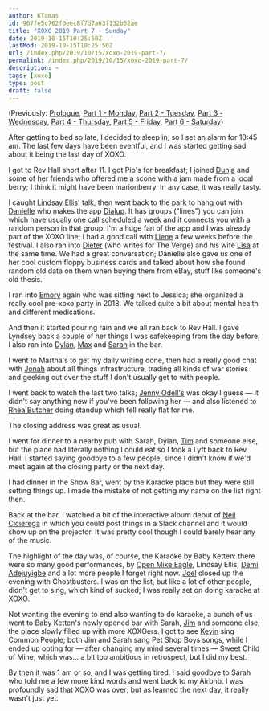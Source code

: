 ```yaml
---
author: KTamas
id: 967fe5c762f0eec8f7d7a63f132b52ae
title: "XOXO 2019 Part 7 - Sunday"
date: 2019-10-15T10:25:50Z
lastMod: 2019-10-15T10:25:50Z
url: /index.php/2019/10/15/xoxo-2019-part-7/
permalink: /index.php/2019/10/15/xoxo-2019-part-7/
description: ~
tags: [xoxo]
type: post
draft: false
---
```

(Previously: [Prologue](https://blog.ktamas.com/index.php/2019/09/25/xoxo-2019-prologue/), [Part 1 - Monday](https://blog.ktamas.com/index.php/2019/09/26/xoxo-2019-part-1/), [Part 2 - Tuesday](https://blog.ktamas.com/index.php/2019/09/27/xoxo-2019-part-2/), [Part 3 - Wednesday](https://blog.ktamas.com/index.php/2019/09/28/xoxo-2019-part-3/), [Part 4 - Thursday](https://blog.ktamas.com/index.php/2019/09/29/xoxo-2019-part-4/), [Part 5 - Friday](https://blog.ktamas.com/index.php/2019/09/30/xoxo-2019-part-5/), [Part 6 - Saturday](https://blog.ktamas.com/index.php/2019/10/14/xoxo-2019-part-6/))

After getting to bed so late, I decided to sleep in, so I set an alarm for 10:45 am. The last few days have been eventful, and I was started getting sad about it being the last day of XOXO.

I got to Rev Hall short after 11. I got Pip's for breakfast; I joined [Dunja](https://twitter.com/DunjaLazic) and some of her friends who offered me a scone with a jam made from a local berry; I think it might have been marionberry. In any case, it was really tasty.

I caught [Lindsay Ellis'](https://twitter.com/thelindsayellis) talk, then went back to the park to hang out with [Danielle](https://twitter.com/djbaskin) who makes the app [Dialup](https://dialup.com). It has groups ("lines") you can join which have usually one call scheduled a week and it connects you with a random person in that group. I'm a huge fan of the app and I was already part of the XOXO line; I had a good call with [Liene](https://twitter.com/li3n3) a few weeks before the festival. I also ran into [Dieter](https://twitter.com/backlon) (who writes for The Verge) and his wife [Lisa](https://twitter.com/Adora) at the same time. We had a great conversation; Danielle also gave us one of her cool custom floppy business cards and talked about how she found random old data on them when buying them from eBay, stuff like someone's old thesis.

I ran into [Emory](https://twitter.com/emorydunn) again who was sitting next to Jessica; she organized a really cool pre-xoxo party in 2018. We talked quite a bit about mental health and different medications.

And then it started pouring rain and we all ran back to Rev Hall. I gave Lyndsey back a couple of her things I was safekeeping from the day before; I also ran into [Dylan](https://twitter.com/dylanw), [Max](https://twitter.com/maxisnow) and [Sarah](https://twitter.com/fledglingnerd) in the bar.

I went to Martha's to get my daily writing done, then had a really good chat with [Jonah](https://twitter.com/jonahedwards) about all things infrastructure, trading all kinds of war stories and geeking out over the stuff I don't usually get to with people.

I went back to watch the last two talks; [Jenny Odell's](https://twitter.com/the_jennitaur) was okay I guess — it didn't say anything new if you've been following her — and also listened to [Rhea Butcher](https://twitter.com/RheaButcher) doing standup which fell really flat for me.

The closing address was great as usual.

I went for dinner to a nearby pub with Sarah, Dylan, [Tim](https://twitter.com/potentato) and someone else, but the place had literally nothing I could eat so I took a Lyft back to Rev Hall. I started saying goodbye to a few people, since I didn't know if we'd meet again at the closing party or the next day.

I had dinner in the Show Bar, went by the Karaoke place but they were still setting things up. I made the mistake of not getting my name on the list right then.

Back at the bar, I watched a bit of the interactive album debut of [Neil Cicierega](https://twitter.com/neilcic) in which you could post things in a Slack channel and it would show up on the projector. It was pretty cool though I could barely hear any of the music.

The highlight of the day was, of course, the Karaoke by Baby Ketten: there were so many good performances, by [Open Mike Eagle](https://twitter.com/Mike_Eagle), Lindsay Ellis, [Demi Adejuyigbe](https://twitter.com/electrolemon) and a lot more people I forget right now. [Joel](https://twitter.com/notdetails) closed up the evening with Ghostbusters. I was on the list, but like a lot of other people, didn't get to sing, which kind of sucked; I was really set on doing karaoke at XOXO.

Not wanting the evening to end also wanting to do karaoke, a bunch of us went to Baby Ketten's newly opened bar with Sarah, [Jim](https://twitter.com/jwithy) and someone else; the place slowly filled up with more XOXOers. I got to see [Kevin](https://twitter.com/kevinmarks) sing Common People; both Jim and Sarah sang Pet Shop Boys songs, while I ended up opting for — after changing my mind several times — Sweet Child of Mine, which was... a bit too ambitious in retrospect, but I did my best.

By then it was 1 am or so, and I was getting tired. I said goodbye to Sarah who told me a few more kind words and went back to my Airbnb. I was profoundly sad that XOXO was over; but as learned the next day, it really wasn't just yet.